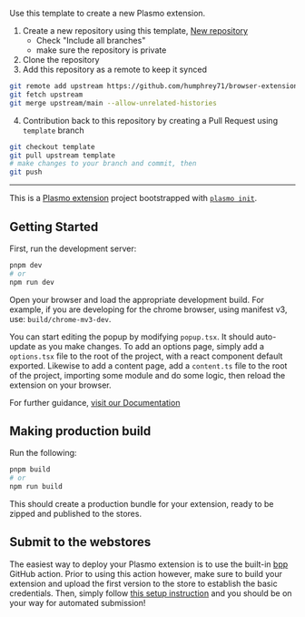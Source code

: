 Use this template to create a new Plasmo extension.
1. Create a new repository using this template, [New repository](https://github.com/new?template_name=browser-extension-template&template_owner=humphrey71)
    * Check "Include all branches"
    * make sure the repository is private
2. Clone the repository
3. Add this repository as a remote to keep it synced
```bash
git remote add upstream https://github.com/humphrey71/browser-extension-template.git
git fetch upstream
git merge upstream/main --allow-unrelated-histories
```
4. Contribution back to this repository by creating a Pull Request using `template` branch
```bash
git checkout template
git pull upstream template
# make changes to your branch and commit, then
git push
```

---

This is a [Plasmo extension](https://docs.plasmo.com/) project bootstrapped with [`plasmo init`](https://www.npmjs.com/package/plasmo).

## Getting Started

First, run the development server:

```bash
pnpm dev
# or
npm run dev
```

Open your browser and load the appropriate development build. For example, if you are developing for the chrome browser, using manifest v3, use: `build/chrome-mv3-dev`.

You can start editing the popup by modifying `popup.tsx`. It should auto-update as you make changes. To add an options page, simply add a `options.tsx` file to the root of the project, with a react component default exported. Likewise to add a content page, add a `content.ts` file to the root of the project, importing some module and do some logic, then reload the extension on your browser.

For further guidance, [visit our Documentation](https://docs.plasmo.com/)

## Making production build

Run the following:

```bash
pnpm build
# or
npm run build
```

This should create a production bundle for your extension, ready to be zipped and published to the stores.

## Submit to the webstores

The easiest way to deploy your Plasmo extension is to use the built-in [bpp](https://bpp.browser.market) GitHub action. Prior to using this action however, make sure to build your extension and upload the first version to the store to establish the basic credentials. Then, simply follow [this setup instruction](https://docs.plasmo.com/framework/workflows/submit) and you should be on your way for automated submission!
